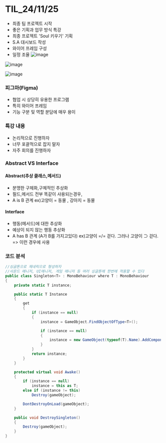 # TIL_24/11/25

- 최종 팀 프로젝트 시작
- 좋은 기획과 업무 방식 특강
- 최종 프로젝트 'Soul 키우기' 기획
- S.A 대시보드 작성
- 와이어 프레임 구성
- 일정 조율
![image](https://github.com/user-attachments/assets/08747b3b-6906-48a4-a5a5-7674b36879f4)

![image](https://github.com/user-attachments/assets/29a8eee3-5e67-4616-92c7-d9e155984f4d)

![image](https://github.com/user-attachments/assets/7dc72c68-897a-41df-ba4c-5ff080fcd5f1)

### 피그마(Figma)
- 협업 시 상당히 유용한 프로그램
- 특히 와이어 프레임
- 기능 구분 및 역할 분담에 매우 용이

### 특강 내용
- 논리적으로 진행하자
- 너무 포괄적으로 잡지 말자
- 자주 회의를 진행하자

### Abstract VS Interface

#### Abstract(추상 클래스,메서드)
- 분명한 구체화,구체적인 추상화
- 필드,메서드 전부 똑같이 사용되는경우,
- A is B 관계
ex)고양이 = 동물 , 강아지 = 동물

#### Interface
- 행동(메서드)에 대한 추상화
- 예상이 되지 않는 행동 추상화
- A has B 관계 (A가 B를 가지고있다)
ex)고양이 =/= 걷다. 그러나 고양이 ⊃ 걷다. 
=> 이런 경우에 사용

### 코드 분석
```c#
//싱글톤으로 제네릭으로 형성하자
//사운드 매니저, UI매니저, 게임 매니저 등 여러 싱글톤에 한번에 적용할 수 있다
public class Singleton<T> : MonoBehaviour where T : MonoBehaviour
{
    private static T instance;

    public static T Instance
    {
        get
        {
            if (instance == null)
            {
                instance = GameObject.FindObjectOfType<T>();

                if (instance == null)
                {
                    instance = new GameObject(typeof(T).Name).AddComponent<T>();
                }
            }
            return instance;
        }
    }

    protected virtual void Awake()
    {
        if (instance == null)
            instance = this as T;
        else if (instance != this)
            Destroy(gameObject);

        DontDestroyOnLoad(gameObject);
    }

    public void DestroySingleton()
    {
        Destroy(gameObject);
    }
}
```